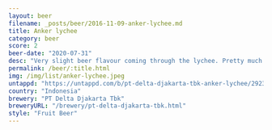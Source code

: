 ```yaml
---
layout: beer
filename: _posts/beer/2016-11-09-anker-lychee.md
title: Anker lychee
category: beer
score: 2
beer-date: "2020-07-31"
desc: "Very slight beer flavour coming through the lychee. Pretty much a waste of time considering the low ABV"
permalink: /beer/:title.html
img: /img/list/anker-lychee.jpeg
untappd: "https://untappd.com/b/pt-delta-djakarta-tbk-anker-lychee/2923862"
country: "Indonesia"
brewery: "PT Delta Djakarta Tbk"
breweryURL: "/brewery/pt-delta-djakarta-tbk.html"
style: "Fruit Beer"
---
```

